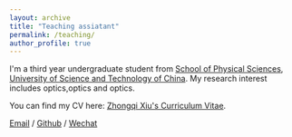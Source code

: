 ```yaml
---
layout: archive
title: "Teaching assiatant"
permalink: /teaching/
author_profile: true
---
```


I'm a third year undergraduate student from [School of Physical Sciences](https://en.physics.ustc.edu.cn/), [University of Science and Technology of China](https://en.ustc.edu.cn/). My research interest includes optics,optics and optics.

You can find my CV here: [Zhongqi Xiu's Curriculum Vitae](../assets/Curriculum_Vitae.pdf).

[Email](mailto:xzqtelux@mail.ustc.edu.cn) / [Github](https://github.com/k-telux) / [Wechat](../images/wechat.jpg)
